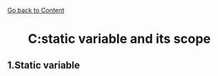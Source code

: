 [Go back to Content](https://github.com/HuitingLiu/Blog/blob/master/content.md)

<a name="top"></a>
<h1 align="center">C:static variable and its scope</h1>

## 1.Static variable
